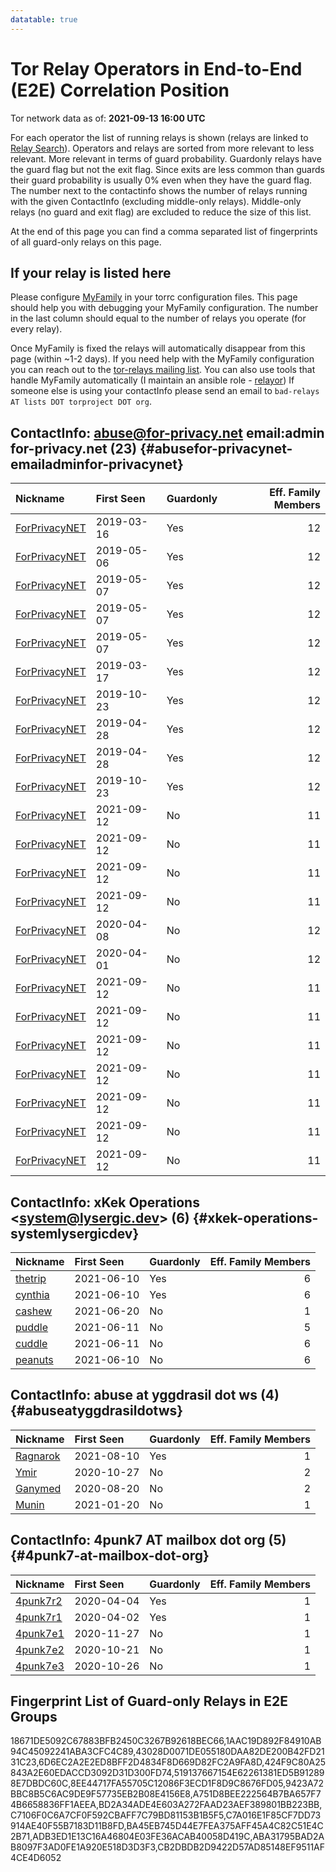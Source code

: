 ```yaml
---
datatable: true
---
```



# Tor Relay Operators in End-to-End (E2E) Correlation Position

Tor network data as of: **2021-09-13 16:00 UTC**

For each operator the list of running relays is shown (relays are linked to [Relay Search](https://metrics.torproject.org/rs.html)).
Operators and relays are sorted from more relevant to less relevant. More relevant in terms of guard probability.
Guardonly relays have the guard flag but not the exit flag.
Since exits are less common than guards their guard probability is usually 0% even when they have the guard flag.
The number next to the contactinfo shows the number of relays running with the given ContactInfo (excluding middle-only relays).
Middle-only relays (no guard and exit flag) are excluded to reduce the size of this list.

At the end of this page you can find a comma separated list of fingerprints of all guard-only relays on this page.

## If your relay is listed here
Please configure [MyFamily](https://www.torproject.org/docs/tor-manual.html.en#MyFamily) in your torrc configuration files.
This page should help you with debugging your MyFamily configuration. The number in the last column should equal to the number of
relays you operate (for every relay).

Once MyFamily is fixed the relays will automatically disappear from this page (within ~1-2 days).
If you need help with the MyFamily configuration you can reach out to the
[tor-relays mailing list](https://lists.torproject.org/cgi-bin/mailman/listinfo/tor-relays).
You can also use tools that handle MyFamily automatically (I maintain an ansible role - 
[relayor](https://medium.com/@nusenu/deploying-tor-relays-with-ansible-6612593fa34d))
If someone else is using your contactInfo please send an email to ```bad-relays AT lists DOT torproject DOT org```.


## ContactInfo: abuse@for-privacy.net email:admin for-privacy.net (23) {#abusefor-privacynet-emailadminfor-privacynet}

| Nickname                                                                                                 | First Seen   | Guardonly   |   Eff. Family Members |
|:---------------------------------------------------------------------------------------------------------|:-------------|:------------|----------------------:|
| [ForPrivacyNET](https://metrics.torproject.org/rs.html#details/9423A72BBC8B5C6AC9DE9F57735EB2B08E4156E8) | 2019-03-16   | Yes         |                    12 |
| [ForPrivacyNET](https://metrics.torproject.org/rs.html#details/8EE44717FA55705C12086F3ECD1F8D9C8676FD05) | 2019-05-06   | Yes         |                    12 |
| [ForPrivacyNET](https://metrics.torproject.org/rs.html#details/BD2A34ADE4E603A272FAAD23AEF389801BB223BB) | 2019-05-07   | Yes         |                    12 |
| [ForPrivacyNET](https://metrics.torproject.org/rs.html#details/6D6EC2A2E2ED8BFF2D4834F8D669D82FC2A9FA8D) | 2019-05-07   | Yes         |                    12 |
| [ForPrivacyNET](https://metrics.torproject.org/rs.html#details/43028D0071DE055180DAA82DE200B42FD2131C23) | 2019-05-07   | Yes         |                    12 |
| [ForPrivacyNET](https://metrics.torproject.org/rs.html#details/A751D8BEE222564B7BA657F74B6658836FF1AEEA) | 2019-03-17   | Yes         |                    12 |
| [ForPrivacyNET](https://metrics.torproject.org/rs.html#details/C7A016E1F85CF7DD73914AE40F55B7183D11B8FD) | 2019-10-23   | Yes         |                    12 |
| [ForPrivacyNET](https://metrics.torproject.org/rs.html#details/18671DE5092C67883BFB2450C3267B92618BEC66) | 2019-04-28   | Yes         |                    12 |
| [ForPrivacyNET](https://metrics.torproject.org/rs.html#details/1AAC19D892F84910AB94C45092241ABA3CFC4C89) | 2019-04-28   | Yes         |                    12 |
| [ForPrivacyNET](https://metrics.torproject.org/rs.html#details/C7106F0C6A7CF0F592CBAFF7C79BD81153B1B5F5) | 2019-10-23   | Yes         |                    12 |
| [ForPrivacyNET](https://metrics.torproject.org/rs.html#details/11A2C7E4629BC8F2AE8188CFF6421F1FBDD2A8CE) | 2021-09-12   | No          |                    11 |
| [ForPrivacyNET](https://metrics.torproject.org/rs.html#details/20209021CE8B8732F8EE57D313A36FF8DC823E5E) | 2021-09-12   | No          |                    11 |
| [ForPrivacyNET](https://metrics.torproject.org/rs.html#details/24FDF4754BB3775A6D54E078DCBBCA43D7B1B07E) | 2021-09-12   | No          |                    11 |
| [ForPrivacyNET](https://metrics.torproject.org/rs.html#details/2DF03D7B158DAE2EAF76078775451F1769506451) | 2021-09-12   | No          |                    11 |
| [ForPrivacyNET](https://metrics.torproject.org/rs.html#details/376DC7CAD597D3A4CBB651999CFAD0E77DC9AE8C) | 2020-04-08   | No          |                    12 |
| [ForPrivacyNET](https://metrics.torproject.org/rs.html#details/5D84900DBE6D6365684A9675B81A68ACE9577A68) | 2020-04-01   | No          |                    12 |
| [ForPrivacyNET](https://metrics.torproject.org/rs.html#details/776542D611661D6FE3839FE2D7AFB92A435C5D81) | 2021-09-12   | No          |                    11 |
| [ForPrivacyNET](https://metrics.torproject.org/rs.html#details/7ABED1F6664D1153F1402838D3B32AF6F2CABE17) | 2021-09-12   | No          |                    11 |
| [ForPrivacyNET](https://metrics.torproject.org/rs.html#details/8748A5C2CE8BE8B6099011DABBD736DBA1FABD61) | 2021-09-12   | No          |                    11 |
| [ForPrivacyNET](https://metrics.torproject.org/rs.html#details/99EBA72BA08EF99A3E0AE4DBFD2792BF2A18C465) | 2021-09-12   | No          |                    11 |
| [ForPrivacyNET](https://metrics.torproject.org/rs.html#details/BEE071E521A47C740C9F6184FEBCF78BFF5F1275) | 2021-09-12   | No          |                    11 |
| [ForPrivacyNET](https://metrics.torproject.org/rs.html#details/E49F3696DC13946A68DF2AAA6EDA460BC15D8F03) | 2021-09-12   | No          |                    11 |
| [ForPrivacyNET](https://metrics.torproject.org/rs.html#details/FF5D538B72DAC854D4C8FE3A637C242F5B54649A) | 2021-09-12   | No          |                    11 |

## ContactInfo: xKek Operations &lt;system@lysergic.dev&gt; (6) {#xkek-operations-systemlysergicdev}

| Nickname                                                                                           | First Seen   | Guardonly   |   Eff. Family Members |
|:---------------------------------------------------------------------------------------------------|:-------------|:------------|----------------------:|
| [thetrip](https://metrics.torproject.org/rs.html#details/424F9C80A25843A2E60EDACCD3092D31D300FD74) | 2021-06-10   | Yes         |                     6 |
| [cynthia](https://metrics.torproject.org/rs.html#details/519137667154E62261381ED5B912898E7DBDC60C) | 2021-06-10   | Yes         |                     6 |
| [cashew](https://metrics.torproject.org/rs.html#details/8063D1DCE54116090DD1B03E0D602E4AABE281F1)  | 2021-06-20   | No          |                     1 |
| [puddle](https://metrics.torproject.org/rs.html#details/9AF0C9EB3BDE62145DCE690CC82B9B8D79987E10)  | 2021-06-11   | No          |                     5 |
| [cuddle](https://metrics.torproject.org/rs.html#details/C1734E8C2D2DC1A579794DFA209C7CBCFA2B26F7)  | 2021-06-11   | No          |                     6 |
| [peanuts](https://metrics.torproject.org/rs.html#details/F62B74728AC72A495C986255199D9AF19CCA5B51) | 2021-06-10   | No          |                     6 |

## ContactInfo: abuse at yggdrasil dot ws (4) {#abuseatyggdrasildotws}

| Nickname                                                                                            | First Seen   | Guardonly   |   Eff. Family Members |
|:----------------------------------------------------------------------------------------------------|:-------------|:------------|----------------------:|
| [Ragnarok](https://metrics.torproject.org/rs.html#details/ADB3ED1E13C16A46804E03FE36ACAB40058D419C) | 2021-08-10   | Yes         |                     1 |
| [Ymir](https://metrics.torproject.org/rs.html#details/4AA0035604DF40E5BA20DBE88EF6D11432421BFA)     | 2020-10-27   | No          |                     2 |
| [Ganymed](https://metrics.torproject.org/rs.html#details/5AFF7583F5ED62A274823C83199F2E19083692EC)  | 2020-08-20   | No          |                     2 |
| [Munin](https://metrics.torproject.org/rs.html#details/7AA67D013AA444E7A85525EE188B57F625D02E38)    | 2021-01-20   | No          |                     1 |

## ContactInfo: 4punk7 AT mailbox dot org (5) {#4punk7-at-mailbox-dot-org}

| Nickname                                                                                            | First Seen   | Guardonly   |   Eff. Family Members |
|:----------------------------------------------------------------------------------------------------|:-------------|:------------|----------------------:|
| [4punk7r2](https://metrics.torproject.org/rs.html#details/CB2DBDB2D9422D57AD85148EF9511AF4CE4D6052) | 2020-04-04   | Yes         |                     1 |
| [4punk7r1](https://metrics.torproject.org/rs.html#details/ABA31795BAD2AB8097F3AD0FE1A920E518D3D3F3) | 2020-04-02   | Yes         |                     1 |
| [4punk7e1](https://metrics.torproject.org/rs.html#details/2E0C69E59B5B6AA15BB1C269690722607663416C) | 2020-11-27   | No          |                     1 |
| [4punk7e2](https://metrics.torproject.org/rs.html#details/68057FD302B0F83C0ED00B6D70FDAD6BEEF2005B) | 2020-10-21   | No          |                     1 |
| [4punk7e3](https://metrics.torproject.org/rs.html#details/F42FF0E095F23AD253622272F984649DDEEB402C) | 2020-10-26   | No          |                     1 |


## Fingerprint List of Guard-only Relays in E2E Groups

18671DE5092C67883BFB2450C3267B92618BEC66,1AAC19D892F84910AB94C45092241ABA3CFC4C89,43028D0071DE055180DAA82DE200B42FD2131C23,6D6EC2A2E2ED8BFF2D4834F8D669D82FC2A9FA8D,424F9C80A25843A2E60EDACCD3092D31D300FD74,519137667154E62261381ED5B912898E7DBDC60C,8EE44717FA55705C12086F3ECD1F8D9C8676FD05,9423A72BBC8B5C6AC9DE9F57735EB2B08E4156E8,A751D8BEE222564B7BA657F74B6658836FF1AEEA,BD2A34ADE4E603A272FAAD23AEF389801BB223BB,C7106F0C6A7CF0F592CBAFF7C79BD81153B1B5F5,C7A016E1F85CF7DD73914AE40F55B7183D11B8FD,BA45EB745D44E7FEA375AFF45A4C82C51E4C2B71,ADB3ED1E13C16A46804E03FE36ACAB40058D419C,ABA31795BAD2AB8097F3AD0FE1A920E518D3D3F3,CB2DBDB2D9422D57AD85148EF9511AF4CE4D6052